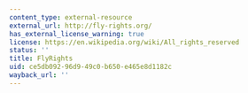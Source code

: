 ```yaml
---
content_type: external-resource
external_url: http://fly-rights.org/
has_external_license_warning: true
license: https://en.wikipedia.org/wiki/All_rights_reserved
status: ''
title: FlyRights
uid: ce5db092-96d9-49c0-b650-e465e8d1182c
wayback_url: ''
---
```

